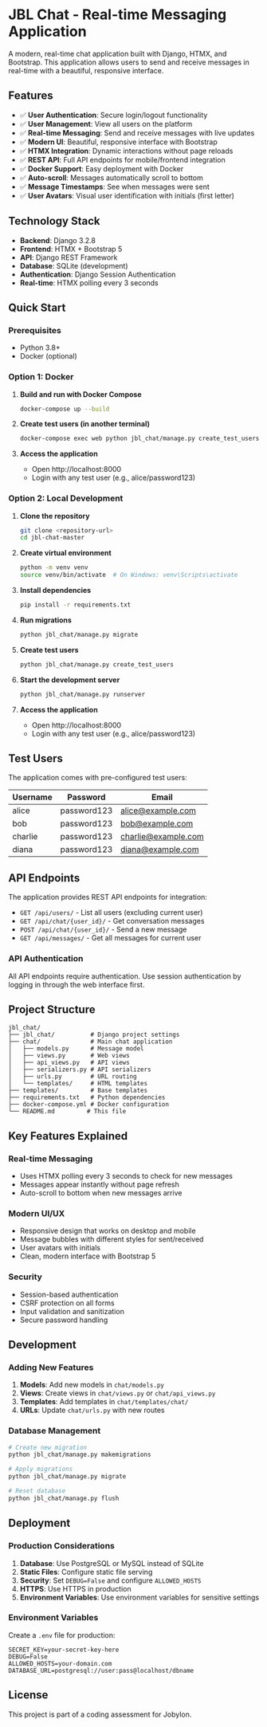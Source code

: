# JBL Chat - Real-time Messaging Application

A modern, real-time chat application built with Django, HTMX, and Bootstrap. This application allows users to send and receive messages in real-time with a beautiful, responsive interface.

## Features

- ✅ **User Authentication**: Secure login/logout functionality
- ✅ **User Management**: View all users on the platform
- ✅ **Real-time Messaging**: Send and receive messages with live updates
- ✅ **Modern UI**: Beautiful, responsive interface with Bootstrap
- ✅ **HTMX Integration**: Dynamic interactions without page reloads
- ✅ **REST API**: Full API endpoints for mobile/frontend integration
- ✅ **Docker Support**: Easy deployment with Docker
- ✅ **Auto-scroll**: Messages automatically scroll to bottom
- ✅ **Message Timestamps**: See when messages were sent
- ✅ **User Avatars**: Visual user identification with initials (first letter)

## Technology Stack

- **Backend**: Django 3.2.8
- **Frontend**: HTMX + Bootstrap 5
- **API**: Django REST Framework
- **Database**: SQLite (development)
- **Authentication**: Django Session Authentication
- **Real-time**: HTMX polling every 3 seconds

## Quick Start

### Prerequisites

- Python 3.8+
- Docker (optional)

### Option 1: Docker

1. **Build and run with Docker Compose**
   ```bash
   docker-compose up --build
   ```

2. **Create test users (in another terminal)**
   ```bash
   docker-compose exec web python jbl_chat/manage.py create_test_users
   ```

3. **Access the application**
   - Open http://localhost:8000
   - Login with any test user (e.g., alice/password123)
  
### Option 2: Local Development

1. **Clone the repository**
   ```bash
   git clone <repository-url>
   cd jbl-chat-master
   ```

2. **Create virtual environment**
   ```bash
   python -m venv venv
   source venv/bin/activate  # On Windows: venv\Scripts\activate
   ```

3. **Install dependencies**
   ```bash
   pip install -r requirements.txt
   ```

4. **Run migrations**
   ```bash
   python jbl_chat/manage.py migrate
   ```

5. **Create test users**
   ```bash
   python jbl_chat/manage.py create_test_users
   ```

6. **Start the development server**
   ```bash
   python jbl_chat/manage.py runserver
   ```

7. **Access the application**
   - Open http://localhost:8000
   - Login with any test user (e.g., alice/password123)


## Test Users

The application comes with pre-configured test users:

| Username | Password | Email |
|----------|----------|-------|
| alice    | password123 | alice@example.com |
| bob      | password123 | bob@example.com |
| charlie  | password123 | charlie@example.com |
| diana    | password123 | diana@example.com |

## API Endpoints

The application provides REST API endpoints for integration:

- `GET /api/users/` - List all users (excluding current user)
- `GET /api/chat/{user_id}/` - Get conversation messages
- `POST /api/chat/{user_id}/` - Send a new message
- `GET /api/messages/` - Get all messages for current user

### API Authentication

All API endpoints require authentication. Use session authentication by logging in through the web interface first.

## Project Structure

```
jbl_chat/
├── jbl_chat/          # Django project settings
├── chat/              # Main chat application
│   ├── models.py      # Message model
│   ├── views.py       # Web views
│   ├── api_views.py   # API views
│   ├── serializers.py # API serializers
│   ├── urls.py        # URL routing
│   └── templates/     # HTML templates
├── templates/         # Base templates
├── requirements.txt   # Python dependencies
├── docker-compose.yml # Docker configuration
└── README.md         # This file
```

## Key Features Explained

### Real-time Messaging
- Uses HTMX polling every 3 seconds to check for new messages
- Messages appear instantly without page refresh
- Auto-scroll to bottom when new messages arrive

### Modern UI/UX
- Responsive design that works on desktop and mobile
- Message bubbles with different styles for sent/received
- User avatars with initials
- Clean, modern interface with Bootstrap 5

### Security
- Session-based authentication
- CSRF protection on all forms
- Input validation and sanitization
- Secure password handling

## Development

### Adding New Features

1. **Models**: Add new models in `chat/models.py`
2. **Views**: Create views in `chat/views.py` or `chat/api_views.py`
3. **Templates**: Add templates in `chat/templates/chat/`
4. **URLs**: Update `chat/urls.py` with new routes

### Database Management

```bash
# Create new migration
python jbl_chat/manage.py makemigrations

# Apply migrations
python jbl_chat/manage.py migrate

# Reset database
python jbl_chat/manage.py flush
```

## Deployment

### Production Considerations

1. **Database**: Use PostgreSQL or MySQL instead of SQLite
2. **Static Files**: Configure static file serving
3. **Security**: Set `DEBUG=False` and configure `ALLOWED_HOSTS`
4. **HTTPS**: Use HTTPS in production
5. **Environment Variables**: Use environment variables for sensitive settings

### Environment Variables

Create a `.env` file for production:

```env
SECRET_KEY=your-secret-key-here
DEBUG=False
ALLOWED_HOSTS=your-domain.com
DATABASE_URL=postgresql://user:pass@localhost/dbname
```

## License

This project is part of a coding assessment for Jobylon.